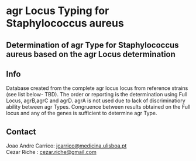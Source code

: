 # agr Locus Typing for Staphylococcus aureus

Determination of agr Type for Staphylococcus aureus based on the agr Locus determination
---

## Info
Database created from the complete agr locus locus from reference strains (see list below- TBD).
The order or reporting is the determination using Full Locus, agrB,agrC and agrD. agrA is not used due to lack of discriminatiory ability between agr Types.
Congruence between results obtained on the Full locus and any of the genes is sufficient to determine agr Type.   

## Contact

Joao Andre Carrico: <jcarrico@medicina.ulisboa.pt>  
Cezar Riche : <cezar.riche@gmail.com>

